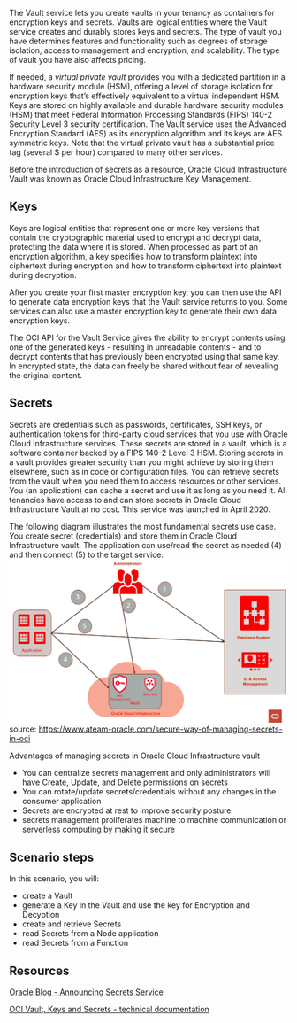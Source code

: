 The Vault service lets you create vaults in your tenancy as containers for encryption keys and secrets. Vaults are logical entities where the Vault service creates and durably stores keys and secrets. The type of vault you have determines features and functionality such as degrees of storage isolation, access to management and encryption, and scalability. The type of vault you have also affects pricing. 

If needed, a *virtual private vault* provides you with a dedicated partition in a hardware security module (HSM), offering a level of storage isolation for encryption keys that’s effectively equivalent to a virtual independent HSM. Keys are stored on highly available and durable hardware security modules (HSM) that meet Federal Information Processing Standards (FIPS) 140-2 Security Level 3 security certification. The Vault service uses the Advanced Encryption Standard (AES) as its encryption algorithm and its keys are AES symmetric keys. Note that the virtual private vault has a substantial price tag (several $ per hour) compared to many other services. 

Before the introduction of secrets as a resource, Oracle Cloud Infrastructure Vault was known as Oracle Cloud Infrastructure Key Management.

## Keys
Keys are logical entities that represent one or more key versions that contain the cryptographic material used to encrypt and decrypt data, protecting the data where it is stored. When processed as part of an encryption algorithm, a key specifies how to transform plaintext into ciphertext during encryption and how to transform ciphertext into plaintext during decryption. 

After you create your first master encryption key, you can then use the API to generate data encryption keys that the Vault service returns to you. Some services can also use a master encryption key to generate their own data encryption keys.

The OCI API for the Vault Service gives the ability to encrypt contents using one of the generated keys - resulting in unreadable contents - and to decrypt contents that has previously been encrypted using that same key. In encrypted state, the data can freely be shared without fear of revealing the original content. 

## Secrets
Secrets are credentials such as passwords, certificates, SSH keys, or authentication tokens for third-party cloud services that you use with Oracle Cloud Infrastructure services.  These secrets are stored in a vault, which is a software container backed by a FIPS 140-2 Level 3 HSM. Storing secrets in a vault provides greater security than you might achieve by storing them elsewhere, such as in code or configuration files. You can retrieve secrets from the vault when you need them to access resources or other services. You (an application) can cache a secret and use it as long as you need it. All tenancies have access to and can store secrets in Oracle Cloud Infrastructure Vault at no cost. This service was launched in April 2020.   

The following diagram illustrates the most fundamental secrets use case. You create secret (credentials) and store them in Oracle Cloud Infrastructure vault. The application can use/read the secret as needed (4) and then connect (5) to the target service.
![](assets/oci-vault.png)
source: https://www.ateam-oracle.com/secure-way-of-managing-secrets-in-oci

Advantages of managing secrets in Oracle Cloud Infrastructure vault
* You can centralize secrets management and only administrators will have Create, Update, and Delete permissions on secrets
* You can rotate/update secrets/credentials without any changes in the consumer application
* Secrets are encrypted at rest to improve security posture
* secrets management proliferates machine to machine communication or serverless computing by making it secure

## Scenario steps
In this scenario, you will:
* create a Vault
* generate a Key in the Vault and use the key for Encryption and Decyption
* create and retrieve Secrets
* read Secrets from a Node application
* read Secrets from a Function


## Resources
[Oracle Blog - Announcing Secrets Service](https://blogs.oracle.com/cloud-infrastructure/announcing-oracle-cloud-infrastructure-vault-and-secrets-management-v2)

[OCI Vault, Keys and Secrets - technical documentation](https://docs.cloud.oracle.com/en-us/iaas/Content/KeyManagement/Concepts/keyoverview.htm?source=:em:nw:mt::rc_wwmk180508p00032:nsl400066150)